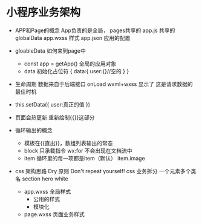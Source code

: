 # 小程序业务架构

- APP和Page的概念
  App负责的是全局， pages共享的
  app.js 共享的 globalData
  app.wxss 样式
  app.json 应用的配置

- gloableData 如何来到page中
  - const app = getApp()
    全局的应用对象
  - data 初始化占位符
  {
    data:{
      user:{}//空的
    }
  }
- 生命周期
  数据来自于后端接口
  onLoad wxml+wxss 显示了
  这是请求数据的最佳时机
- this.setData({
  user:真正的值
})
- 页面会热更新 重新绘制{{}}这部分

- 循环输出的概念
  - 模板在{{直出}}，数组列表输出的常态
  - block 只承载指令 wx:for
    不会出现在文档流中
  - item 循环里的每一项都是item（默认）
    item.image
  
- css 架构思路
  Dry 原则 Don't repeat yourself!
  css 业务拆分 一个元素多个类名
  section hero white
  - app.wxss 全局样式
    - 公用的样式
    - 模块化
  - page.wxss 页面业务样式